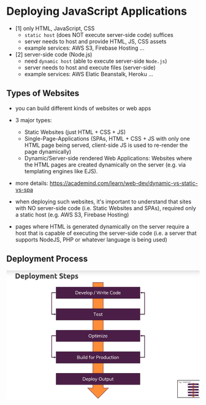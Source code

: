 # Deploying JavaScript Applications

- [1] only HTML, JavaScript, CSS
  - `static host` (does NOT execute server-side code) suffices
  - server needs to host and provide HTML, JS, CSS assets
  - example services: AWS S3, Firebase Hosting ...
- [2] server-side code (Node.js)
  - need `dynamic host` (able to execute server-side `Node.js`)
  - server needs to host and execute files (server-side)
  - example services: AWS Elatic Beanstalk, Heroku ...

## Types of Websites

- you can build different kinds of websites or web apps
- 3 major types:

  - Static Websites (just HTML + CSS + JS)
  - Single-Page-Applications (SPAs, HTML + CSS + JS with only one HTML page being served, client-side JS is used to re-render the page dynamically)
  - Dynamic/Server-side rendered Web Applications: Websites where the HTML pages are created dynamically on the server (e.g. via templating engines like EJS).

- more details: <https://academind.com/learn/web-dev/dynamic-vs-static-vs-spa>
- when deploying such websites, it's important to understand that sites with NO server-side code (i.e. Static Websites and SPAs), required only a static host (e.g. AWS S3, Firebase Hosting)
- pages where HTML is generated dynamically on the server require a host that is capable of executing the server-side code (i.e. a server that supports NodeJS, PHP or whatever language is being used)

## Deployment Process

![](/00_slides/47_deployment-process.png)
